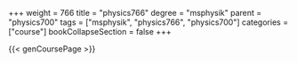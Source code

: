 +++
weight = 766
title = "physics766"
degree = "msphysik"
parent = "physics700"
tags = ["msphysik", "physics766", "physics700"]
categories = ["course"]
bookCollapseSection = false
+++

{{< genCoursePage >}}
